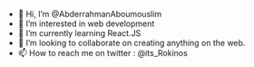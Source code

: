 - 👋 Hi, I’m @AbderrahmanAboumouslim
- 👀 I’m interested in web development
- 🌱 I’m currently learning React.JS
- 💞️ I’m looking to collaborate on creating anything on the web.
- 📫 How to reach me on twitter : @its_Rokinos


